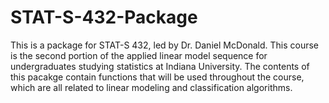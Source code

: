 # STAT-S-432-Package
This is a package for STAT-S 432, led by Dr. Daniel McDonald. This course is the second portion of the applied linear model sequence for undergraduates studying statistics at Indiana University. The contents of this pacakge contain functions that will be used throughout the course, which are all related to linear modeling and classification algorithms.
